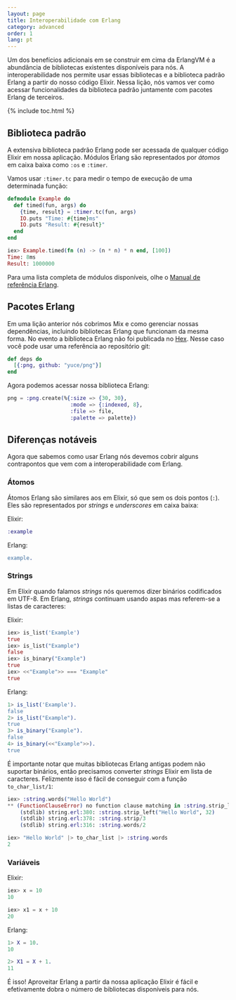 ```yaml
---
layout: page
title: Interoperabilidade com Erlang
category: advanced
order: 1
lang: pt
---
```


Um dos benefícios adicionais em se construir em cima da ErlangVM é a abundância de bibliotecas existentes disponíveis para nós. A interoperabilidade nos permite usar essas bibliotecas e a biblioteca padrão Erlang a partir do nosso código Elixir. Nessa lição, nós vamos ver como acessar funcionalidades da biblioteca padrão juntamente com pacotes Erlang de terceiros.

{% include toc.html %}

## Biblioteca padrão

A extensiva biblioteca padrão Erlang pode ser acessada de qualquer código Elixir em nossa aplicação. Módulos Erlang são representados por *átomos* em caixa baixa como `:os` e `:timer`.

Vamos usar `:timer.tc` para medir o tempo de execução de uma determinada função:

```elixir
defmodule Example do
  def timed(fun, args) do
    {time, result} = :timer.tc(fun, args)
    IO.puts "Time: #{time}ms"
    IO.puts "Result: #{result}"
  end
end

iex> Example.timed(fn (n) -> (n * n) * n end, [100])
Time: 8ms
Result: 1000000
```

Para uma lista completa de módulos disponíveis, olhe o [Manual de referência Erlang](http://erlang.org/doc/apps/stdlib/).

## Pacotes Erlang

Em uma lição anterior nós cobrimos Mix e como gerenciar nossas dependências, incluindo bibliotecas Erlang que funcionam da mesma forma. No evento a biblioteca Erlang não foi publicada no [Hex](https://hex.pm). Nesse caso você pode usar uma referência ao repositório git:

```elixir
def deps do
  [{:png, github: "yuce/png"}]
end
```

Agora podemos acessar nossa biblioteca Erlang:

```elixir
png = :png.create(%{:size => {30, 30},
                    :mode => {:indexed, 8},
                    :file => file,
                    :palette => palette})
```

## Diferenças notáveis

Agora que sabemos como usar Erlang nós devemos cobrir alguns contrapontos que vem com a interoperabilidade com Erlang.

### Átomos

Átomos Erlang são similares aos em Elixir, só que sem os dois pontos (`:`). Eles são representados por *strings* e *underscores* em caixa baixa:

Elixir:

```elixir
:example
```

Erlang:

```erlang
example.
```

### Strings

Em Elixir quando falamos *strings* nós queremos dizer binários codificados em UTF-8. Em Erlang, *strings* continuam usando aspas mas referem-se a listas de caracteres:

Elixir:

```elixir
iex> is_list('Example')
true
iex> is_list("Example")
false
iex> is_binary("Example")
true
iex> <<"Example">> === "Example"
true
```

Erlang:

```erlang
1> is_list('Example').
false
2> is_list("Example").
true
3> is_binary("Example").
false
4> is_binary(<<"Example">>).
true
```

É importante notar que muitas bibliotecas Erlang antigas podem não suportar binários, então precisamos converter *strings* Elixir em lista de caracteres. Felizmente isso é fácil de conseguir com a função `to_char_list/1`:

```elixir
iex> :string.words("Hello World")
** (FunctionClauseError) no function clause matching in :string.strip_left/2
    (stdlib) string.erl:380: :string.strip_left("Hello World", 32)
    (stdlib) string.erl:378: :string.strip/3
    (stdlib) string.erl:316: :string.words/2

iex> "Hello World" |> to_char_list |> :string.words
2
```

### Variáveis

Elixir:

```elixir
iex> x = 10
10

iex> x1 = x + 10
20
```

Erlang:

```erlang
1> X = 10.
10

2> X1 = X + 1.
11
```

É isso! Aproveitar Erlang a partir da nossa aplicação Elixir é fácil e efetivamente dobra o número de bibliotecas disponíveis para nós.
